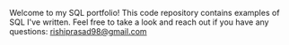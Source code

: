 

Welcome to my SQL portfolio! This code repository contains examples of SQL I've written. Feel free to take a look and reach out if you have any questions: rishiprasad98@gmail.com 
